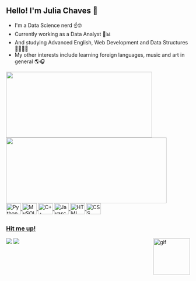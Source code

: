 ## Hello! I'm Julia Chaves 🫧

- I'm a Data Science nerd ☝️🤓
- Currently working as a Data Analyst 🥧📊
- And studying Advanced English, Web Development and Data Structures 👩🏽‍💻🧩
- My other interests include learning foreign languages, music and art in general 🌎🎧
  
 <div>
   <a href="https://github.com/liapsps">
   <img height="180em" width="400cm" src="https://github-readme-stats.vercel.app/api?username=liapsps&show_icons=true&theme=dracula&include_all_commits=true&count_private=true&hide_rank=false&rank_icon=github"/>
   <img height="180em" width="440cm" src="https://github-readme-stats.vercel.app/api/top-langs/?username=liapsps&layout=compact&langs_count=16&theme=dracula"/>
</div>
    
<div style="display: inline_block">
  <img align="center" alt="Python" height="30" width="40" src="https://cdn.jsdelivr.net/gh/devicons/devicon@latest/icons/python/python-original.svg">
  <img align="center" alt="MySQL" height="30" width="40" src="https://cdn.jsdelivr.net/gh/devicons/devicon@latest/icons/mysql/mysql-original.svg">
  <img align="center" alt="C++" height="30" width="40" src="https://cdn.jsdelivr.net/gh/devicons/devicon@latest/icons/cplusplus/cplusplus-original.svg">
  <img align="center" alt="Javascript" height="30" width="40" src="https://cdn.jsdelivr.net/gh/devicons/devicon@latest/icons/javascript/javascript-original.svg">
  <img align="center" alt="HTML" height="30" width="40" src="https://cdn.jsdelivr.net/gh/devicons/devicon@latest/icons/html5/html5-original.svg">
  <img align="center" alt="CSS" height="30" width="40" src="https://cdn.jsdelivr.net/gh/devicons/devicon@latest/icons/css3/css3-original.svg">
</div>

##
 
### Hit me up!
 
 <div> 
  <a href = "mailto:lialilinbox@gmail.com"><img src="https://img.shields.io/badge/-Gmail-%23333?style=for-the-badge&logo=gmail&logoColor=white" target="_blank"></a>
  <a href="https://www.linkedin.com/in/juliachavesdev" target="_blank"><img src="https://img.shields.io/badge/-LinkedIn-%230077B5?style=for-the-badge&logo=linkedin&logoColor=white" target="_blank"></a>
   <img align="right" alt="gif" height="100" width="100" src="https://s3.ezgif.com/tmp/ezgif-3-5dea987934.gif">
</div>
